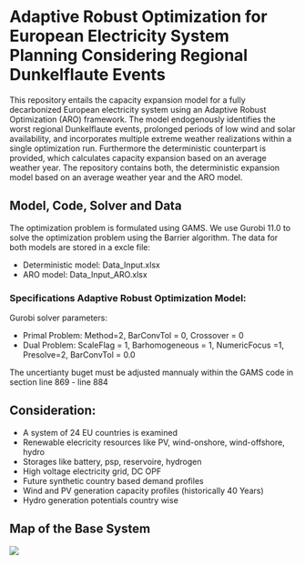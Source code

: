 # Adaptive Robust Optimization for European Electricity System Planning Considering Regional Dunkelflaute Events 

This repository entails the capacity expansion model for a fully decarbonized European electricity system using an Adaptive Robust Optimization (ARO) framework. The model endogenously identifies the worst regional Dunkelflaute events, prolonged periods of low wind and solar availability, and incorporates multiple extreme weather realizations within a single optimization run. Furthermore the deterministic counterpart is provided, which calculates capacity expansion based on an average weather year.
The repository contains both, the deterministic expansion model based on an average weather year and the ARO model. 

## Model, Code, Solver and Data
The optimization problem is formulated using GAMS. We use Gurobi 11.0 to solve the optimization problem using the Barrier algorithm. 
The data for both models are stored in a excle file:
- Deterministic model: Data_Input.xlsx
- ARO model: Data_Input_ARO.xlsx

### Specifications Adaptive Robust Optimization Model:
Gurobi solver parameters:
- Primal Problem: Method=2, BarConvTol =  0, Crossover = 0
- Dual Problem: ScaleFlag = 1, Barhomogeneous = 1, NumericFocus =1, Presolve=2, BarConvTol =  0.0

The uncertianty buget must be adjusted mannualy within the GAMS code in section line 869 - line 884

## Consideration: 
- A system of 24 EU countries is examined
- Renewable elecricity resources like PV, wind-onshore, wind-offshore, hydro 
- Storages like battery, psp, reservoire, hydrogen
- High voltage electricity grid, DC OPF
- Future synthetic country based demand profiles
- Wind and PV generation capacity profiles (historically 40 Years)
- Hydro generation potentials country wise

## Map of the Base System  
![](https://github.com/bernemax/ARO_EU/blob/main/Pictures%20and%20Maps/Benchmark%20System.png)

